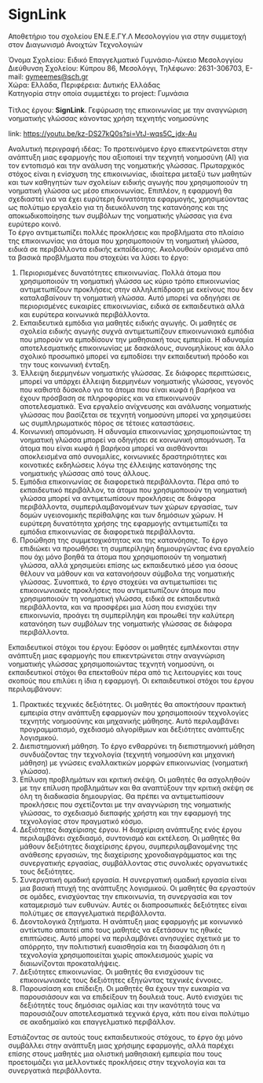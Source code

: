 # SignLink
Αποθετήριο του σχολείου ΕΝ.Ε.Ε.ΓΥ.Λ Μεσολογγίου για στην συμμετοχή στον Διαγωνισμό  Ανοιχτών Τεχνολογιών

Όνομα Σχολείου: Ειδικό Επαγγελματικό Γυμνάσιο-Λύκειο Μεσολογγίου<br>
Διεύθυνση Σχολείου: Κύπρου 86, Μεσολόγγι, Τηλέφωνο: 2631-306703, E-mail: gymeemes@sch.gr<br>
Χώρα: Ελλάδα, Περιφέρεια: Δυτικής Ελλάδας <br>
Κατηγορία στην οποία συμμετέχει το project: Γυμνάσια<br>
<br>Τίτλος έργου: <b>SignLink</b>. Γεφύρωση της επικοινωνίας με την αναγνώριση νοηματικής γλώσσας κάνοντας χρήση τεχνητής νοημοσύνης<br> 

link: https://youtu.be/kz-DS27kQ0s?si=VtJ-wqs5C_jdx-Au



Αναλυτική περιγραφή ιδέας: Το προτεινόμενο έργο επικεντρώνεται στην ανάπτυξη μιας εφαρμογής που αξιοποιεί την τεχνητή νοημοσύνη (AI) για τον εντοπισμό και την ανάλυση της νοηματικής γλώσσας. Πρωταρχικός στόχος είναι η ενίσχυση της επικοινωνίας, ιδιαίτερα μεταξύ των μαθητών και των καθηγητών των σχολείων ειδικής αγωγής που χρησιμοποιούν τη νοηματική γλώσσα ως μέσο επικοινωνίας. Επιπλέον, η εφαρμογή θα σχεδιαστεί για να έχει ευρύτερη δυνατότητα εφαρμογής, χρησιμεύοντας ως πολύτιμο εργαλείο για τη διευκόλυνση της κατανόησης και της αποκωδικοποίησης των συμβόλων της νοηματικής γλώσσας για ένα ευρύτερο κοινό.<br>
Το έργο αντιμετωπίζει πολλές προκλήσεις και προβλήματα στο πλαίσιο της επικοινωνίας για άτομα που χρησιμοποιούν τη νοηματική γλώσσα, ειδικά σε περιβάλλοντα ειδικής εκπαίδευσης. Ακολουθούν ορισμένα από τα βασικά προβλήματα που στοχεύει να λύσει το έργο:
1.	Περιορισμένες δυνατότητες επικοινωνίας. Πολλά άτομα που χρησιμοποιούν τη νοηματική γλώσσα ως κύριο τρόπο επικοινωνίας αντιμετωπίζουν προκλήσεις στην αλληλεπίδραση με εκείνους που δεν καταλαβαίνουν τη νοηματική γλώσσα. Αυτό μπορεί να οδηγήσει σε περιορισμένες ευκαιρίες επικοινωνίας, ειδικά σε εκπαιδευτικά αλλά και ευρύτερα κοινωνικά περιβάλλοντα.
2.	Εκπαιδευτικά εμπόδια για μαθητές ειδικής αγωγής. Οι μαθητές σε σχολεία ειδικής αγωγής συχνά αντιμετωπίζουν επικοινωνιακά εμπόδια που μπορούν να εμποδίσουν την μαθησιακή τους εμπειρία. Η αδυναμία αποτελεσματικής επικοινωνίας με δασκάλους, συνομηλίκους και άλλο σχολικό προσωπικό μπορεί να εμποδίσει την εκπαιδευτική πρόοδο και την τους κοινωνική ένταξη.
3.	Έλλειψη διερμηνέων νοηματικής γλώσσας. Σε διάφορες περιπτώσεις, μπορεί να υπάρχει έλλειψη διερμηνέων νοηματικής γλώσσας, γεγονός που καθιστά δύσκολο για τα άτομα που είναι κωφά ή βαρήκοα να έχουν πρόσβαση σε πληροφορίες και να επικοινωνούν αποτελεσματικά. Ένα εργαλείο ανίχνευσης και ανάλυσης νοηματικής γλώσσας που βασίζεται σε τεχνητή νοημοσύνη μπορεί να χρησιμεύσει ως συμπληρωματικός πόρος σε τέτοιες καταστάσεις.
4.	Κοινωνική απομόνωση. Η αδυναμία επικοινωνίας χρησιμοποιώντας τη νοηματική γλώσσα μπορεί να οδηγήσει σε κοινωνική απομόνωση. Τα άτομα που είναι κωφά ή βαρήκοα μπορεί να αισθάνονται αποκλεισμένα από συνομιλίες, κοινωνικές δραστηριότητες και κοινοτικές εκδηλώσεις λόγω της έλλειψης κατανόησης της νοηματικής γλώσσας από τους άλλους.
5.	Εμπόδια επικοινωνίας σε διαφορετικά περιβάλλοντα. Πέρα από το εκπαιδευτικό περιβάλλον, τα άτομα που χρησιμοποιούν τη νοηματική γλώσσα μπορεί να αντιμετωπίσουν προκλήσεις σε διάφορα περιβάλλοντα, συμπεριλαμβανομένων των χώρων εργασίας, των δομών υγειονομικής περίθαλψης και των δημόσιων χώρων. Η ευρύτερη δυνατότητα χρήσης της εφαρμογής αντιμετωπίζει τα εμπόδια επικοινωνίας σε διαφορετικά περιβάλλοντα.
6.	Προώθηση της συμμετοχικότητας και της κατανόησης. Το έργο επιδιώκει να προωθήσει τη συμπερίληψη δημιουργώντας ένα εργαλείο που όχι μόνο βοηθά τα άτομα που χρησιμοποιούν τη νοηματική γλώσσα, αλλά χρησιμεύει επίσης ως εκπαιδευτικό μέσο για όσους θέλουν να μάθουν και να κατανοήσουν σύμβολα της νοηματικής γλώσσας. 
Συνοπτικά, το έργο στοχεύει να αντιμετωπίσει τις επικοινωνιακές προκλήσεις που αντιμετωπίζουν άτομα που χρησιμοποιούν τη νοηματική γλώσσα, ειδικά σε εκπαιδευτικά περιβάλλοντα, και να προσφέρει μια λύση που ενισχύει την επικοινωνία, προάγει τη συμπερίληψη και προωθεί την καλύτερη κατανόηση των συμβόλων της νοηματικής γλώσσας σε διάφορα περιβάλλοντα.

Εκπαιδευτικοί στόχοι του έργου: Εφόσον οι μαθητές εμπλέκονται στην ανάπτυξη μιας εφαρμογής που επικεντρώνεται στην αναγνώριση νοηματικής γλώσσας χρησιμοποιώντας τεχνητή νοημοσύνη, οι εκπαιδευτικοί στόχοι θα επεκταθούν πέρα από τις λειτουργίες και τους σκοπούς που επιλύει η ίδια η εφαρμογή. Οι εκπαιδευτικοί στόχοι του έργου περιλαμβάνουν:
1.	Πρακτικές τεχνικές δεξιότητες. Οι μαθητές θα αποκτήσουν πρακτική εμπειρία στην ανάπτυξη εφαρμογών που χρησιμοποιούν τεχνολογίες τεχνητής νοημοσύνης και μηχανικής μάθησης. Αυτό περιλαμβάνει προγραμματισμό, σχεδιασμό αλγορίθμων και δεξιότητες ανάπτυξης λογισμικού.
2.	Διεπιστημονική μάθηση. Το έργο ενθαρρύνει τη διεπιστημονική μάθηση συνδυάζοντας την τεχνολογία (τεχνητή νοημοσύνη και μηχανική μάθηση) με γνώσεις εναλλακτικών μορφών επικοινωνίας (νοηματική γλώσσα). 
3.	Επίλυση προβλημάτων και κριτική σκέψη. Οι μαθητές θα ασχοληθούν με την επίλυση προβλημάτων και θα αναπτύξουν την κριτική σκέψη σε όλη τη διαδικασία δημιουργίας. Θα πρέπει να αντιμετωπίσουν προκλήσεις που σχετίζονται με την αναγνώριση της νοηματικής γλώσσας, το σχεδιασμό διεπαφής χρήστη και την εφαρμογή της τεχνολογίας στον πραγματικό κόσμο.
4.	Δεξιότητες διαχείρισης έργου. Η διαχείριση ανάπτυξης ενός έργου περιλαμβάνει σχεδιασμό, συντονισμό και εκτέλεση. Οι μαθητές θα μάθουν δεξιότητες διαχείρισης έργου, συμπεριλαμβανομένης της ανάθεσης εργασιών, της διαχείρισης χρονοδιαγράμματος και της συνεργατικής εργασίας, συμβάλλοντας στις συνολικές οργανωτικές τους δεξιότητες.
5.	Συνεργατική ομαδική εργασία. Η συνεργατική ομαδική εργασία είναι μια βασική πτυχή της ανάπτυξης λογισμικού. Οι μαθητές θα εργαστούν σε ομάδες, ενισχύοντας την επικοινωνία, τη συνεργασία και τον καταμερισμό των ευθυνών. Αυτές οι διαπροσωπικές δεξιότητες είναι πολύτιμες σε επαγγελματικά περιβάλλοντα. 
6.	Δεοντολογικά ζητήματα. Η ανάπτυξη μιας εφαρμογής με κοινωνικό αντίκτυπο απαιτεί από τους μαθητές να εξετάσουν τις ηθικές επιπτώσεις. Αυτό μπορεί να περιλαμβάνει ανησυχίες σχετικά με το απόρρητο, την πολιτιστική ευαισθησία και τη διασφάλιση ότι η τεχνολογία χρησιμοποιείται χωρίς αποκλεισμούς χωρίς να διαιωνίζονται προκαταλήψεις.
7.	Δεξιότητες επικοινωνίας. Οι μαθητές θα ενισχύσουν τις επικοινωνιακές τους δεξιότητες εξηγώντας τεχνικές έννοιες. 
8.	Παρουσίαση και επίδειξη. Οι μαθητές θα έχουν την ευκαιρία να παρουσιάσουν και να επιδείξουν τη δουλειά τους. Αυτό ενισχύει τις δεξιότητές τους δημόσιας ομιλίας και την ικανότητά τους να παρουσιάζουν αποτελεσματικά τεχνικά έργα, κάτι που είναι πολύτιμο σε ακαδημαϊκό και επαγγελματικό περιβάλλον.


Εστιάζοντας σε αυτούς τους εκπαιδευτικούς στόχους, το έργο όχι μόνο συμβάλλει στην ανάπτυξη μιας χρήσιμης εφαρμογής, αλλά παρέχει επίσης στους μαθητές μια ολιστική μαθησιακή εμπειρία που τους προετοιμάζει για μελλοντικές προκλήσεις στην τεχνολογία και τα συνεργατικά περιβάλλοντα.
